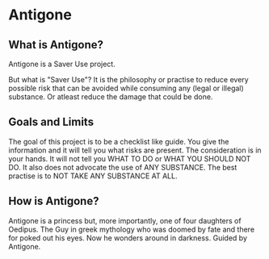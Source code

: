 # Antigone
## What is Antigone?
Antigone is a Saver Use project. 

But what is "Saver Use"? It is the philosophy or practise to reduce every possible risk that can be avoided while consuming any (legal or illegal) substance. Or atleast reduce the damage that could be done.
## Goals and Limits
The goal of this project is to be a checklist like guide. You give the information and it will tell you what risks are present. The consideration is in your hands. It will not tell you WHAT TO DO or WHAT YOU SHOULD NOT DO. It also does not advocate the use of ANY SUBSTANCE. The best practise is to NOT TAKE ANY SUBSTANCE AT ALL.
## How is Antigone?
Antigone is a princess but, more importantly, one of four daughters of Oedipus. The Guy in greek mythology who was doomed by fate and there for poked out his eyes. Now he wonders around in darkness. Guided by Antigone.
